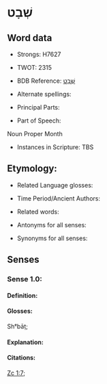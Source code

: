 # שְׁבָט

<!-- Status: S2="NeedsEdits" -->
<!-- Lexica used for edits:   -->

## Word data

* Strongs: H7627

* TWOT: 2315

* BDB Reference: [שְׁבָט](rc://en/bdb/dict/v.ar.ad)

* Alternate spellings:

* Principal Parts:

* Part of Speech:

Noun Proper Month

* Instances in Scripture: TBS

## Etymology:

* Related Language glosses:

* Time Period/Ancient Authors:

* Related words:

* Antonyms for all senses:

* Synonyms for all senses:

## Senses

### Sense 1.0:

#### Definition:

#### Glosses:

Shᵉbāṭ; 

#### Explanation:

#### Citations:

[Zc 1:7](rc://he/uhb/book/zec/1/7); 

